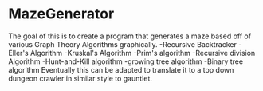 # MazeGenerator

The goal of this is to create a program that generates a maze based off of various Graph Theory Algorithms graphically.
  -Recursive Backtracker
  -Eller's Algorithm
  -Kruskal's Algorithm
  -Prim's algorithm
  -Recursive division Algorithm
  -Hunt-and-Kill algorithm
  -growing tree algorithm
  -Binary tree algorithm
Eventually this can be adapted to translate it to a top down dungeon crawler in similar style to gauntlet.
